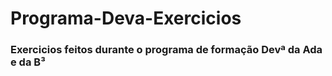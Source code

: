 # Programa-Deva-Exercicios
### Exercicios feitos durante o programa de formação Devª da Ada e da B³
